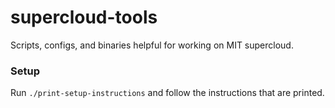 # supercloud-tools
Scripts, configs, and binaries helpful for working on MIT supercloud.

### Setup
Run `./print-setup-instructions` and follow the instructions that are printed.
